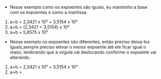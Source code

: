 -  Nesse exemplo como os expoentes são iguais, eu mantenho a base com os expoentes e somo a mantissa.

1. a+b = 2,3421 x 10² + 3,5154 x 10²
2. a+b = (2,3421 + 3,5154) x 10²
3. a+b = 5,8575 x 10²

- Nesse exemplo os expoentes são diferentes, então preciso deixa-los iguais,sempre preciso elevar o menor expoente até ele ficar igual o maior, lembrando que a virgula vai deslocando conforme o expoente vai alterando.

1. a+b = 2,3421 x 10² + 3,5154 x 10³
2. a=b = 
